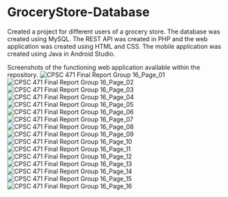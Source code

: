 
# GroceryStore-Database
Created a project for different users of a grocery store. The database was created using MySQL. The REST API was created in PHP and the web application was created using HTML and CSS. The mobile application was created using Java in Android Studio.

Screenshots of the functioning web application available within the repository.
![CPSC 471 Final Report Group 16_Page_01](https://user-images.githubusercontent.com/72106652/117516717-2607e800-af57-11eb-88fe-036b81dd50a7.png)
![CPSC 471 Final Report Group 16_Page_02](https://user-images.githubusercontent.com/72106652/117516718-26a07e80-af57-11eb-9f9a-4ca92270d48f.png)
![CPSC 471 Final Report Group 16_Page_03](https://user-images.githubusercontent.com/72106652/117516719-27391500-af57-11eb-939f-bdfcddf54b9e.png)
![CPSC 471 Final Report Group 16_Page_04](https://user-images.githubusercontent.com/72106652/117516720-27391500-af57-11eb-9a9b-df08384f28c4.png)
![CPSC 471 Final Report Group 16_Page_05](https://user-images.githubusercontent.com/72106652/117516722-27d1ab80-af57-11eb-85b9-93f636f0b216.png)
![CPSC 471 Final Report Group 16_Page_06](https://user-images.githubusercontent.com/72106652/117516723-286a4200-af57-11eb-8b47-cf98dd63e682.png)
![CPSC 471 Final Report Group 16_Page_07](https://user-images.githubusercontent.com/72106652/117516726-2902d880-af57-11eb-875a-5552881e148c.png)
![CPSC 471 Final Report Group 16_Page_08](https://user-images.githubusercontent.com/72106652/117516727-2902d880-af57-11eb-8576-97138eefdd3e.png)
![CPSC 471 Final Report Group 16_Page_09](https://user-images.githubusercontent.com/72106652/117516729-2902d880-af57-11eb-83ba-807f5037a0ca.png)
![CPSC 471 Final Report Group 16_Page_10](https://user-images.githubusercontent.com/72106652/117516730-299b6f00-af57-11eb-9c47-d39b6dcbbfcc.png)
![CPSC 471 Final Report Group 16_Page_11](https://user-images.githubusercontent.com/72106652/117516732-2a340580-af57-11eb-84e2-af02ca9af410.png)
![CPSC 471 Final Report Group 16_Page_12](https://user-images.githubusercontent.com/72106652/117516734-2a340580-af57-11eb-86df-205a65e0112d.png)
![CPSC 471 Final Report Group 16_Page_13](https://user-images.githubusercontent.com/72106652/117516735-2acc9c00-af57-11eb-8103-ff51428f250b.png)
![CPSC 471 Final Report Group 16_Page_14](https://user-images.githubusercontent.com/72106652/117516737-2b653280-af57-11eb-8d50-1d5b2f9ae657.png)
![CPSC 471 Final Report Group 16_Page_15](https://user-images.githubusercontent.com/72106652/117516738-2bfdc900-af57-11eb-8c50-c7576c7914e9.png)
![CPSC 471 Final Report Group 16_Page_16](https://user-images.githubusercontent.com/72106652/117516844-83039e00-af57-11eb-806e-49a83e1ede8f.png)





